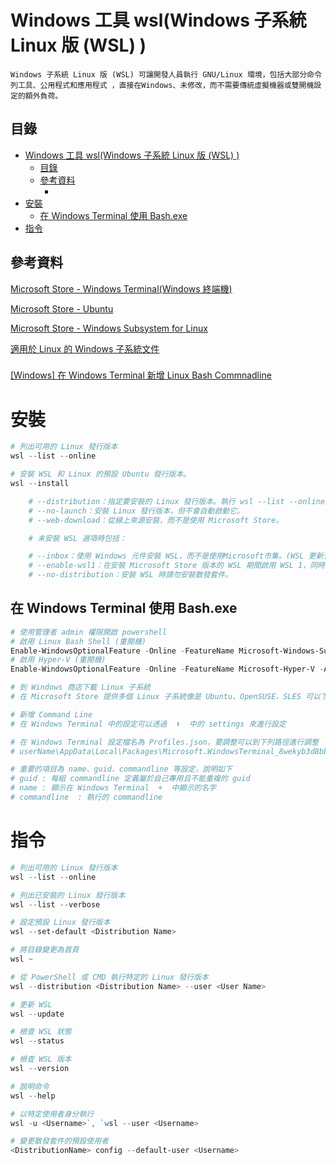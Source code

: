 # Windows 工具 wsl(Windows 子系統 Linux 版 (WSL) )

```
Windows 子系統 Linux 版 (WSL) 可讓開發人員執行 GNU/Linux 環境，包括大部分命令列工具、公用程式和應用程式 ，直接在Windows、未修改，而不需要傳統虛擬機器或雙開機設定的額外負荷。
```

## 目錄

- [Windows 工具 wsl(Windows 子系統 Linux 版 (WSL) )](#windows-工具-wslwindows-子系統-linux-版-wsl-)
	- [目錄](#目錄)
	- [參考資料](#參考資料)
		- [](#)
- [安裝](#安裝)
	- [在 Windows Terminal 使用 Bash.exe](#在-windows-terminal-使用-bashexe)
- [指令](#指令)

## 參考資料

[Microsoft Store - Windows Terminal(Windows 終端機)](https://apps.microsoft.com/detail/9N0DX20HK701?rtc=1&hl=zh-tw&gl=TW)

[Microsoft Store - Ubuntu](https://apps.microsoft.com/detail/9PDXGNCFSCZV?hl=zh-tw&gl=TW)

[Microsoft Store - Windows Subsystem for Linux](https://apps.microsoft.com/detail/9P9TQF7MRM4R?hl=zh-tw&gl=TW)

[適用於 Linux 的 Windows 子系統文件](https://learn.microsoft.com/zh-tw/windows/wsl/)

###

[[Windows] 在 Windows Terminal 新增 Linux Bash Commnadline](https://marcus116.blogspot.com/2019/07/how-to-add-linux-bash-windows-terminal.html)

# 安裝

```PowerShell
# 列出可用的 Linux 發行版本
wsl --list --online

# 安裝 WSL 和 Linux 的預設 Ubuntu 發行版本。
wsl --install

	# --distribution：指定要安裝的 Linux 發行版本。執行 wsl --list --online 來尋找可用的散發套件。
	# --no-launch：安裝 Linux 發行版本，但不會自動啟動它。
	# --web-download：從線上來源安裝，而不是使用 Microsoft Store。

	# 未安裝 WSL 選項時包括：

	# --inbox：使用 Windows 元件安裝 WSL，而不是使用Microsoft市集。(WSL 更新會透過 Windows 更新接收，而不是透過市集) 依可用方式推送。
	# --enable-wsl1：在安裝 Microsoft Store 版本的 WSL 期間啟用 WSL 1，同時啟用 「Windows 子系統 Linux 版」 選擇性元件。
	# --no-distribution：安裝 WSL 時請勿安裝散發套件。
```

## 在 Windows Terminal 使用 Bash.exe

```PowerShell
# 使用管理者 admin 權限開啟 powershell
# 啟用 Linux Bash Shell (重開機)
Enable-WindowsOptionalFeature -Online -FeatureName Microsoft-Windows-Subsystem-Linux
# 啟用 Hyper-V (重開機)
Enable-WindowsOptionalFeature -Online -FeatureName Microsoft-Hyper-V -All

# 到 Windows 商店下載 Linux 子系統
# 在 Microsoft Store 提供多個 Linux 子系統像是 Ubuntu、OpenSUSE、SLES 可以下載

# 新增 Command Line
# 在 Windows Terminal 中的設定可以透過  ⬇  中的 settings 來進行設定

# 在 Windows Terminal 設定檔名為 Profiles.json，要調整可以到下列路徑進行調整
# userName\AppData\Local\Packages\Microsoft.WindowsTerminal_8wekyb3d8bbwe\RoamingState

# 重要的項目為 name、guid、commandline 等設定，說明如下
# guid : 每組 commandline 定義屬於自己專用且不能重複的 guid
# name : 顯示在 Windows Terminal  +  中顯示的名字
# commandline  : 執行的 commandline
```

# 指令

```PowerShell
# 列出可用的 Linux 發行版本
wsl --list --online

# 列出已安裝的 Linux 發行版本
wsl --list --verbose

# 設定預設 Linux 發行版本
wsl --set-default <Distribution Name>

# 將目錄變更為首頁
wsl ~

# 從 PowerShell 或 CMD 執行特定的 Linux 發行版本
wsl --distribution <Distribution Name> --user <User Name>

# 更新 WSL
wsl --update

# 檢查 WSL 狀態
wsl --status

# 檢查 WSL 版本
wsl --version

# 說明命令
wsl --help

# 以特定使用者身分執行
wsl -u <Username>`, `wsl --user <Username>

# 變更散發套件的預設使用者
<DistributionName> config --default-user <Username>
```
